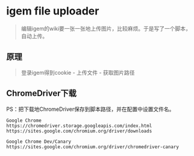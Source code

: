 # igem file uploader

> 编辑igem的wiki要一张一张地上传图片，比较麻烦。于是写了一个脚本，自动上传。

## 原理

> 登录igem得到cookie - 上传文件 - 获取图片路径

## ChromeDriver下载

PS：把下载地ChromeDriver保存到脚本路径，并在配置中设置文件名。

```
Google Chrome
https://chromedriver.storage.googleapis.com/index.html
https://sites.google.com/chromium.org/driver/downloads

Google Chrome Dev/Canary
https://sites.google.com/chromium.org/driver/chromedriver-canary
```
